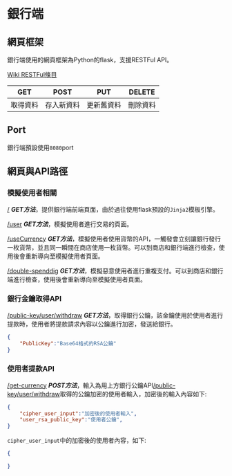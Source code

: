 # 銀行端

## 網頁框架

銀行端使用的網頁框架為Python的flask，支援RESTFul API。

[Wiki RESTFul條目](https://zh.wikipedia.org/wiki/%E8%A1%A8%E7%8E%B0%E5%B1%82%E7%8A%B6%E6%80%81%E8%BD%AC%E6%8D%A2)

| GET | POST | PUT | DELETE |
|-----|------|-----|--------|
| 取得資料 | 存入新資料 | 更新舊資料 | 刪除資料 |

## Port

銀行端預設使用`8080`port

## 網頁與API路徑

### 模擬使用者相關

[/](http://127.0.0.1:8080/) ***GET方法***，提供銀行端前端頁面，由於過往使用flask預設的`Jinja2`模板引擎。

[/user](http://127.0.0.1:8080/user) ***GET方法***，模擬使用者進行交易的頁面。

[/useCurrency](http://127.0.0.1:8080/useCurrency) ***GET方法***，模擬使用者使用貨幣的API，一觸發會立刻讓銀行發行一枚貨幣，並且同一瞬間在商店使用一枚貨幣。可以到商店和銀行端進行檢查，使用後會重新導向至模擬使用者頁面。

[/double-spenddig](http://127.0.0.1:8080/double-spenddig) ***GET方法***，模擬惡意使用者進行重複支付。可以到商店和銀行端進行檢查，使用後會重新導向至模擬使用者頁面。

### 銀行金鑰取得API

[/public-key/user/withdraw](http://127.0.0.1:8080/public-key/user/withdraw) ***GET方法***，取得銀行公鑰，該金鑰使用於使用者進行提款時，使用者將提款請求內容以公鑰進行加密，發送給銀行。

```json
{
    "PublicKey":"Base64格式的RSA公鑰"
}
```

### 使用者提款API

[/get-currency](http://127.0.0.1:8080/get-currency) ***POST方法***，輸入為用上方銀行公鑰API[/public-key/user/withdraw](http://127.0.0.1:8080/public-key/user/withdraw)取得的公鑰加密的使用者輸入，加密後的輸入內容如下:

```json
{
    "cipher_user_input":"加密後的使用者輸入",
    "user_rsa_public_key":"使用者公鑰",
}
```

`cipher_user_input`中的加密後的使用者內容，如下:

```json
{
    
}
```